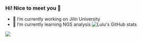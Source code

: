 ### Hi! Nice to meet you 👋

- 🔭 I’m currently working on Jilin University
- 🌱 I’m currently learning NGS analysis
![Lulu's GitHub stats](https://github-readme-stats.vercel.app/api?username=Crazzy-Rabbit&show_icons=true&theme=radical)

<img align="center" src="https://github-readme-stats.vercel.app/api/<CARD_TYPE>/?username=<Crazzy-Rabbit>&theme=<radical>" />

<!--
**Crazzy-Rabbit/Crazzy-Rabbit** is a ✨ _special_ ✨ repository because its `README.md` (this file) appears on your GitHub profile.

Here are some ideas to get you started:

- 🔭 I’m currently working on Jilin University
- 🌱 I’m currently learning NGS analysis
- 👯 I’m looking to collaborate on ...
- 🤔 I’m looking for help with ...
- 💬 Ask me about ...
- 📫 How to reach me: ...
- 😄 Pronouns: ...
- ⚡ Fun fact: ...

-->
